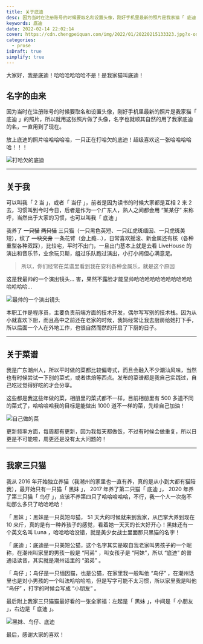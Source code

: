 ```yaml
---
title: 关于底迪
desc: 因为当时在注册账号的时候要取名和设置头像，刚好手机里最新的照片是我家猫「 底迪 」的照片，所以就用这张照片做了头像，名字也就顺其自然的用了我家底迪的名，一直用到了现在。
keywords: 底迪
date: 2022-02-14 22:02:14
cover: https://cdn.chengpeiquan.com/img/2022/01/20220215133323.jpg?x-oss-process=image/interlace,1
categories:
  - prose
isDraft: true
simplify: true
---
```


大家好，我是底迪！哈哈哈哈哈哈不是！是我家猫叫底迪！

## 名字的由来

因为当时在注册账号的时候要取名和设置头像，刚好手机里最新的照片是我家猫「 底迪 」的照片，所以就用这张照片做了头像，名字也就顺其自然的用了我家底迪的名，一直用到了现在。

放上底迪的照片哈哈哈哈哈，一只正在打哈欠的底迪！超级喜欢这一张哈哈哈哈哈！！！

![打哈欠的底迪](https://cdn.chengpeiquan.com/img/2022/02/20220219160424.jpg?x-oss-process=image/interlace,1)

---

## 关于我

可以叫我「 2 当 」，或者「 当仔 」，前者是因为读书的时候大家都是互相 2 来 2 去，习惯叫到今时今日，后者是作为一个广东人，熟人之间都会用 “某某仔” 来称呼，当然出于大家的习惯，也可以叫我「 底迪 」

我养了 ~~一只猫~~ ~~两只猫~~ 三只猫（一只黑色英短、一只红虎斑缅因、一只虎斑美短），纹了 ~~一块文身~~ 一条花臂（会上瘾…），日常喜欢摇滚、新金属还有核（各种重型各种双踩），比较宅，平时不出门，一旦出门基本上就是去看 LiveHouse 的演出和音乐节，业余玩贝斯，组过乐队跑过演出，小打小闹但心满意足。

> 所以，你们经常在菜谱里看到我在安利各种金属乐，就是这个原因

这是我最帅的一个演出镜头… 害，果然不露脸才能显帅哈哈哈哈哈哈哈哈哈哈哈哈哈哈哈…

![最帅的一个演出镜头](https://cdn.chengpeiquan.com/img/2021/02/20210218205909.jpg?x-oss-process=image/interlace,1)

本职工作是程序员，主要负责前端方面的技术开发，偶尔写写别的技术栈。因为从小就喜欢下厨，而且高中之前还在老家的时候，我妈经常让我去厨房给她打下手，所以后面一个人在外地工作，也很自然而然的开启了下厨的日子。

---

## 关于菜谱

我是广东潮州人，所以平时做的菜都比较偏粤式，而且会融入不少潮汕风味，当然也有时候尝试一下别的菜式，或者烘焙等西点。发布的菜谱都是我自己实践过，自己吃过觉得好吃的才会分享。

这些都是我这些年做的菜，相册里的菜式都不一样，目前相册里有 500 多道不同的菜式了，哈哈哈哈我的目标是能做出 1000 道不一样的菜，先给自己加油！

![自己做的菜](https://cdn.chengpeiquan.com/img/2021/02/20210218210634.jpg?x-oss-process=image/interlace,1)

更新频率方面，每周都有更新，因为我每天都做饭，不过有时候会做重复，所以日更是不可能啦，周更还是没有太大问题的！

---

## 我家三只猫

我从 2016 年开始独立养猫（我潮州的家里也一直有养，真的是从小到大都有猫陪我），最开始只有一只猫「 黑妹 」， 2017 年养了第二只猫「 底迪 」， 2020 年养了第三只猫「 鸟仔 」，应该不养第四只了哈哈哈哈哈，不行，我一个人一次抱不动那么多只了哈哈哈哈！

「 黑妹 」：黑妹是一只英短母猫， 51 天大的时候就来到我家，从巴掌大养到现在 10 来斤，真的是有一种养孩子的感觉，看着她一天天的长大好开心！黑妹还有一个英文名叫 Luna ，哈哈哈哈没错，就是美少女战士里面那只黑猫的名字！

「 底迪 」：底迪是一只美短公猫，这个名字其实是取自我老家叫男孩子的一个昵称，在潮州叫家里的男孩一般是 “阿弟” ，叫女孩子是 “阿妹”，所以 “底迪” 的普通话读音，其实就是潮州话里的 “弟弟” 。

「 鸟仔 」：鸟仔是一只缅因猫，也是公猫，在家里我一般叫他 “鸟仔” ，在潮州话里也是对小男孩的一个叫法哈哈哈哈，但是写字可能不太习惯，所以家里我是叫他 “鸟仔” ，打字的时候会写成 “小朋友” 。

最后附上我家三只猫猫最好看的一张全家福：左起是「 黑妹 」，中间是「 小朋友 」，右边是「 底迪 」。

![黑妹、鸟仔、底迪](https://cdn.chengpeiquan.com/img/2021/02/20210218211229.jpg?x-oss-process=image/interlace,1)

最后，感谢大家的喜欢！
